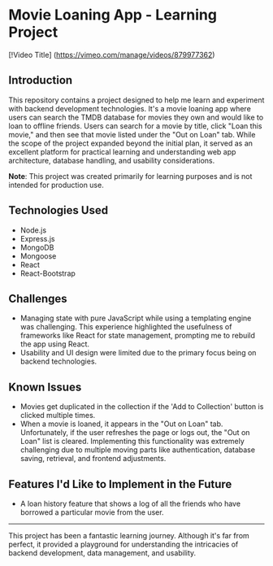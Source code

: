 # Movie Loaning App - Learning Project

[!Video Title] (https://vimeo.com/manage/videos/879977362)

## Introduction

This repository contains a project designed to help me learn and experiment with backend development technologies. It's a movie loaning app where users can search the TMDB database for movies they own and would like to loan to offline friends. Users can search for a movie by title, click "Loan this movie," and then see that movie listed under the "Out on Loan" tab. While the scope of the project expanded beyond the initial plan, it served as an excellent platform for practical learning and understanding web app architecture, database handling, and usability considerations.

**Note**: This project was created primarily for learning purposes and is not intended for production use.

## Technologies Used

- Node.js
- Express.js
- MongoDB
- Mongoose
- React
- React-Bootstrap

## Challenges

- Managing state with pure JavaScript while using a templating engine was challenging. This experience highlighted the usefulness of frameworks like React for state management, prompting me to rebuild the app using React.
- Usability and UI design were limited due to the primary focus being on backend technologies.

## Known Issues

- Movies get duplicated in the collection if the 'Add to Collection' button is clicked multiple times.
- When a movie is loaned, it appears in the "Out on Loan" tab. Unfortunately, if the user refreshes the page or logs out, the "Out on Loan" list is cleared. Implementing this functionality was extremely challenging due to multiple moving parts like authentication, database saving, retrieval, and frontend adjustments.

## Features I'd Like to Implement in the Future

- A loan history feature that shows a log of all the friends who have borrowed a particular movie from the user.

---

This project has been a fantastic learning journey. Although it's far from perfect, it provided a playground for understanding the intricacies of backend development, data management, and usability.
